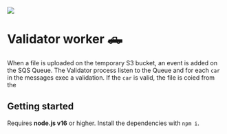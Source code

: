 ![](https://ipfs.io/ipfs/bafybeig5uisjbc25pkjwtyq5goocmwr7lz5ln63llrtw4d5s2y7m7nhyeu/ep-logo.svg)

# Validator worker 🛻

When a file is uploaded on the temporary S3 bucket, an event is added on the SQS Queue.
The Validator process listen to the Queue and for each `car` in the messages exec a validation.
If the `car` is valid, the file is coied from the 

## Getting started

Requires **node.js v16** or higher. Install the dependencies with `npm i`.
